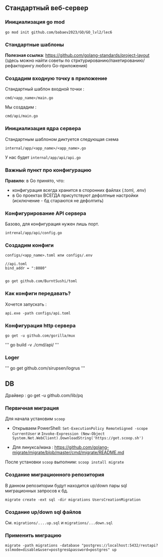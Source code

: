## Стандартный веб-сервер

### Инициализация go mod
```
go mod init github.com/babaev2023/GO/GO_lvl2/lec6
```

### Cтандартные шаблоны
**Полезная ссылка**: https://github.com/golang-standards/project-layout (здесь можно найти советы по стрктурированию/пакетированию/рефакторингу любого Go-приложения)

### Создадим входную точку в приложение
Стандартный шаблон входной точки :
```
cmd/<app_name>/main.go
```
Мы создадим :
```
cmd/api/main.go
```

### Инициализация ядра сервера
Стандартным шаблоном диктуется следующая схема
```
internal/app/<app_name>/<app_name>.go
```
У нас будет ```internal/app/api/api.go```

### Важный пункт про конфигурацию
**Правило**: в Go принято, что:
* конфигурация всегда хранится в сторонних файлах (.toml, .env) 
* в Go проектах ВСЕГДА присутствуют дефолтные настройки (исключение - бд стараются не дефолтить)

### Конфигурирование API сервера
Базово, для конфигурация нужен лишь порт.
```
intrenal/app/api/config.go
```

### Создадим конфиги 
```
configs/<app_name>.toml или configs/.env
```

```
//api.toml
bind_addr = ":8080"


go get github.com/BurntSushi/toml
```

### Как конфиги передавать?
Хочется запускать :
```
api.exe -path configs/api.toml
```

### Конфигурация http сервера
```
go get -u github.com/gorilla/mux
```

'''
go build -v ./cmd/api/
'''

### Loger
'''
go get github.com/sirupsen/logrus
'''


## DB

Драйвер :
go get -u github.com/lib/pq


### Первичная миграция
Для начала установим ```scoop```
* Открываем PowerShell: ```Set-ExecutionPolicy RemoteSigned -scope CurrentUser``` и ```Invoke-Expression (New-Object System.Net.WebClient).DownloadString('https://get.scoop.sh')```

* Для линукса/мака : https://github.com/golang-migrate/migrate/blob/master/cmd/migrate/README.md

После установки ```scoop``` выполним: ```scoop install migrate```

### Создание миграционного репозитория
В данном репозитории будут находится up/down пары sql миграционных запросов к бд.
```
migrate create -ext sql -dir migrations UsersCreationMigration
```

### Создание up/down sql файлов
См. ```migrations/....up.sql``` и ```migrations/...down.sql```

### Применить миграцию
```
migrate -path migrations -database "postgres://localhost:5432/restapi?sslmode=disable&user=postgres&password=postgres" up
```

